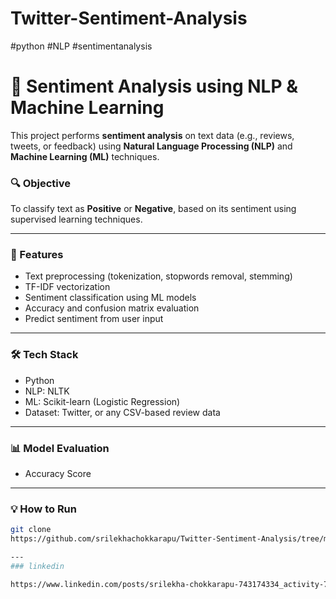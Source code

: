 # Twitter-Sentiment-Analysis

#python #NLP #sentimentanalysis

# 🧠 Sentiment Analysis using NLP & Machine Learning

This project performs **sentiment analysis** on text data (e.g., reviews, tweets, or feedback) using **Natural Language Processing (NLP)** and **Machine Learning (ML)** techniques.

### 🔍 Objective
To classify text as **Positive** or **Negative**,  based on its sentiment using supervised learning techniques.

---

### 🚀 Features
- Text preprocessing (tokenization, stopwords removal, stemming)
- TF-IDF vectorization
- Sentiment classification using ML models
- Accuracy and confusion matrix evaluation
- Predict sentiment from user input

---

### 🛠️ Tech Stack
- Python
- NLP: NLTK 
- ML: Scikit-learn (Logistic Regression)
- Dataset:  Twitter, or any CSV-based review data

---

### 📊 Model Evaluation
- Accuracy Score

---

### 💡 How to Run
```bash
git clone 
https://github.com/srilekhachokkarapu/Twitter-Sentiment-Analysis/tree/main

---
### linkedin

https://www.linkedin.com/posts/srilekha-chokkarapu-743174334_activity-7350587242517532672-Jx2U?utm_source=share&utm_medium=member_desktop&rcm=ACoAAFQHoiMBdIzH1GtCaBLVRYS2m5pIKuyCBhM



